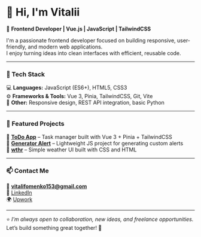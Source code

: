 # 👋 Hi, I'm Vitalii  

🎨 **Frontend Developer | Vue.js | JavaScript | TailwindCSS**

I'm a passionate frontend developer focused on building responsive, user-friendly, and modern web applications.  
I enjoy turning ideas into clean interfaces with efficient, reusable code.

---

### 🧠 Tech Stack
💻 **Languages:** JavaScript (ES6+), HTML5, CSS3  
⚙️ **Frameworks & Tools:** Vue 3, Pinia, TailwindCSS, Git, Vite  
🧩 **Other:** Responsive design, REST API integration, basic Python

---

### 🚀 Featured Projects
🔹 **[ToDo App](https://github.com/F0m1k23/toDo)** – Task manager built with Vue 3 + Pinia + TailwindCSS  
🔹 **[Generator Alert](https://github.com/F0m1k23/generatorAlert)** – Lightweight JS project for generating custom alerts  
🔹 **[wthr](https://github.com/F0m1k23/wthr)** – Simple weather UI built with CSS and HTML

---

### 📫 Contact Me
📧 **vitalifomenko153@gmail.com**  
💼 [LinkedIn](https://linkedin.com/in/your-link)  
🌍 [Upwork](https://www.upwork.com/freelancers/~your-profile)

---

⭐ *I’m always open to collaboration, new ideas, and freelance opportunities.*  
Let’s build something great together! 🚀
